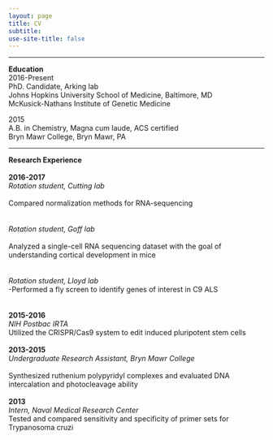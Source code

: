 ```yaml
---
layout: page
title: CV
subtitle: 
use-site-title: false
---
```

------------------------------
**Education**    
2016-Present  
PhD. Candidate, Arking lab   
Johns Hopkins University School of Medicine, Baltimore, MD  
McKusick-Nathans Institute of Genetic Medicine  

2015  
A.B. in Chemistry, Magna cum laude, ACS certified  
Bryn Mawr College, Bryn Mawr, PA

***
**Research Experience**  
<br>
__**2016-2017**__  
*Rotation student, Cutting lab*  
<br>
Compared normalization methods for RNA-sequencing  
<br>
<br>
*Rotation student, Goff lab*   
<br>
Analyzed a single-cell RNA sequencing dataset with the goal of understanding cortical development in mice   
<br>
<br>
*Rotation student, Lloyd lab*   
-Performed a fly screen to identify genes of interest in C9 ALS  
<br>
<br>
__**2015-2016**__  
*NIH Postbac IRTA* 
<br>
Utilized the CRISPR/Cas9 system to edit induced pluripotent stem cells
<br>
<br>
__**2013-2015**__  
*Undergraduate Research Assistant, Bryn Mawr College*  
<br>
Synthesized ruthenium polypyridyl complexes and evaluated DNA intercalation and photocleavage ability
<br>
<br>
__**2013**__  
*Intern, Naval Medical Research Center*
<br>
Tested and compared sensitivity and specificity of primer sets for Trypanosoma cruzi  
		
